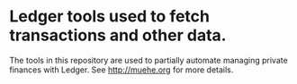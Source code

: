 # Ledger tools used to fetch transactions and other data.

The tools in this repository are used to partially automate managing private
finances with Ledger. See http://muehe.org for more details.
